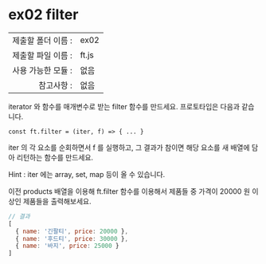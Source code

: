 # ex02 filter

|                      |                    |
| --------------------:| ------------------ |
|   제출할 폴더 이름 :   |  ex02             |
|   제출할 파일 이름 :   |  ft.js            |
|   사용 가능한 모듈 :	 |  없음             |
|   참고사항 :			|  없음             |

iterator 와 함수를 매개변수로 받는 filter 함수를 만드세요. 프로토타입은 다음과 같습니다.

```
const ft.filter = (iter, f) => { ... }
```

iter 의 각 요소를 순회하면서 f 를 실행하고, 그 결과가 참이면 해당 요소를 새 배열에 담아 리턴하는 함수를 만드세요. 

Hint : iter 에는 array, set, map 등이 올 수 있습니다.

이전 products 배열을 이용해 ft.filter 함수를 이용해서 제품들 중 가격이 20000 원 이상인 제품들을 출력해보세요.

```javascript
// 결과
[
  { name: '긴팔티', price: 20000 },
  { name: '후드티', price: 30000 },
  { name: '바지', price: 25000 }
]
```